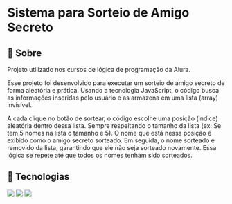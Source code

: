 <h1>Sistema para Sorteio de Amigo Secreto</h1>

<h2>🔖 Sobre</h2>
<p>Projeto utilizado nos cursos de lógica de programação da Alura. </p>
<p>Esse projeto foi desenvolvido para executar um sorteio de amigo secreto de forma aleatória e prática. Usando a tecnologia JavaScript, o código busca as informações inseridas pelo usuário e as armazena em uma lista (array) invisível.

A cada clique no botão de sortear, o código escolhe uma posição (indice) aleatória dentro dessa lista. Sempre respeitando o tamanho da lista (ex: Se tem 5 nomes na lista o tamanho é 5). O nome que está nessa posição é exibido como o amigo secreto sorteado. Em seguida, o nome sorteado é removido da lista, garantindo que ele não seja sorteado novamente. Essa lógica se repete até que todos os nomes tenham sido sorteados. <p>


## 🚀 Tecnologias
<div>
  <img src="https://img.shields.io/badge/HTML-239120?style=for-the-badge&logo=html5&logoColor=white">
  <img src="https://img.shields.io/badge/CSS-239120?&style=for-the-badge&logo=css3&logoColor=white">
  <img src="https://img.shields.io/badge/JavaScript-F7DF1E?style=for-the-badge&logo=javascript&logoColor=black">
</div>